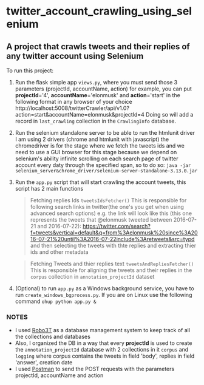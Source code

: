 # twitter_account_crawling_using_selenium
## A project that crawls tweets and their replies of any twitter account using Selenium

To run this project:

1. Run the flask simple app `views.py`, where you must send those 3 parameters (projectId, accountName, action) for example, you can put **projectId**='4', **accountName**='elonmusk' and **action**='start' in the following format in any browser of your choice http://localhost:5008/twitterCrawler/api/v1.0?action=start&accountName=elonmusk&projectId=4
Doing so will add a record in `last_crawling` collection in the `CrawlingInfo` database.

2. Run the selenium standalone server to be able to run the htmlunit driver
I am using 2 drivers (chrome and htmlunit with javascript) the chromedriver is for the stage where we fetch the tweets ids and we need to use a GUI browser for this stage because we depend on selenium's ability infinite scrolling on each search page of twitter account every daty through the specified span, so to do so:
 `java -jar selenium_server&chrome_driver/selenium-server-standalone-3.13.0.jar`  

3. Run the `app.py` script that will start crawling the account tweets, this script has 2 main functions 
	> Fetching replies Ids  `tweetsIdsFetcher()`
	This is responsible for following search links in twitter(the one's you get when using advanced search options) e.g. the link will look like this (this one represents the tweets that @elonmusk tweeted between 2016-07-21 and 2016-07-22):
	https://twitter.com/search?f=tweets&vertical=default&q=from%3Aelonmusk%20since%3A2016-07-21%20until%3A2016-07-22include%3Aretweets&src=typd
	and then selecting the tweets with thte replies and extracting thier ids and other metadata

	> Fetching Tweets and thier replies text `tweetsAndRepliesFetcher()`
	This is responsible for aligning the tweets and their replies in the `corpus` collection in `annotation_projectId` dataset

4. (Optional) to run `app.py` as a Windows background service, you have to run `create_windows_bgprocess.py`. If 
you are on Linux use the following command ```ohup python app.py & ```
### NOTES
- I used [Robo3T](https://robomongo.org/download) as a database management system to keep track of all the collections and databases
- Also, I organized the DB in a way that every **projectId** is used to create the `annotation_projectId` database with 2 collections in it `corpus` and `logging` where corpus contains the tweets in field 'body', replies in field 'answer', creation date
- I used [Postman](https://www.getpostman.com/apps) to send the POST requests with the parameters projectId, accountName and action
